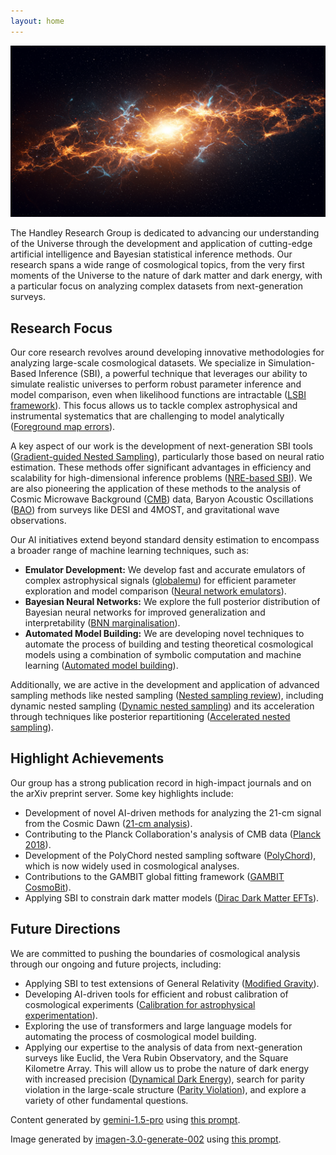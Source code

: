 ```yaml
---
layout: home
---
```


![AI generated image](/assets/images/index.png)

<!-- START OF WEBSITE SUMMARY -->
The Handley Research Group is dedicated to advancing our understanding of the Universe through the development and application of cutting-edge artificial intelligence and Bayesian statistical inference methods. Our research spans a wide range of cosmological topics, from the very first moments of the Universe to the nature of dark matter and dark energy, with a particular focus on analyzing complex datasets from next-generation surveys.

## Research Focus

Our core research revolves around developing innovative methodologies for analyzing large-scale cosmological datasets. We specialize in Simulation-Based Inference (SBI), a powerful technique that leverages our ability to simulate realistic universes to perform robust parameter inference and model comparison, even when likelihood functions are intractable ([LSBI framework](https://arxiv.org/abs/2501.03921)).  This focus allows us to tackle complex astrophysical and instrumental systematics that are challenging to model analytically ([Foreground map errors](https://arxiv.org/abs/2211.10448)).

A key aspect of our work is the development of next-generation SBI tools ([Gradient-guided Nested Sampling](https://arxiv.org/abs/2312.03911)), particularly those based on neural ratio estimation. These methods offer significant advantages in efficiency and scalability for high-dimensional inference problems ([NRE-based SBI](https://arxiv.org/abs/2207.11457)).  We are also pioneering the application of these methods to the analysis of Cosmic Microwave Background ([CMB](https://arxiv.org/abs/1908.00906)) data, Baryon Acoustic Oscillations ([BAO](https://arxiv.org/abs/1701.08165)) from surveys like DESI and 4MOST, and gravitational wave observations.

Our AI initiatives extend beyond standard density estimation to encompass a broader range of machine learning techniques, such as:

* **Emulator Development:** We develop fast and accurate emulators of complex astrophysical signals ([globalemu](https://arxiv.org/abs/2104.04336)) for efficient parameter exploration and model comparison ([Neural network emulators](https://arxiv.org/abs/2503.13263)).
* **Bayesian Neural Networks:** We explore the full posterior distribution of Bayesian neural networks for improved generalization and interpretability ([BNN marginalisation](https://arxiv.org/abs/2205.11151)).
* **Automated Model Building:**  We are developing novel techniques to automate the process of building and testing theoretical cosmological models using a combination of symbolic computation and machine learning ([Automated model building](https://arxiv.org/abs/2006.03581)).

Additionally, we are active in the development and application of advanced sampling methods like nested sampling ([Nested sampling review](https://arxiv.org/abs/2205.15570)), including dynamic nested sampling ([Dynamic nested sampling](https://arxiv.org/abs/1704.03459)) and its acceleration through techniques like posterior repartitioning ([Accelerated nested sampling](https://arxiv.org/abs/2411.17663)).

## Highlight Achievements

Our group has a strong publication record in high-impact journals and on the arXiv preprint server. Some key highlights include:

* Development of novel AI-driven methods for analyzing the 21-cm signal from the Cosmic Dawn ([21-cm analysis](https://arxiv.org/abs/2201.11531)).
* Contributing to the Planck Collaboration's analysis of CMB data ([Planck 2018](https://arxiv.org/abs/1807.06205)).
* Development of the PolyChord nested sampling software ([PolyChord](https://arxiv.org/abs/1506.00171)), which is now widely used in cosmological analyses.
* Contributions to the GAMBIT global fitting framework ([GAMBIT CosmoBit](https://arxiv.org/abs/2009.03286)).
* Applying SBI to constrain dark matter models ([Dirac Dark Matter EFTs](https://arxiv.org/abs/2106.02056)).

## Future Directions

We are committed to pushing the boundaries of cosmological analysis through our ongoing and future projects, including:

* Applying SBI to test extensions of General Relativity ([Modified Gravity](https://arxiv.org/abs/2006.03581)).
* Developing AI-driven tools for efficient and robust calibration of cosmological experiments ([Calibration for astrophysical experimentation](https://arxiv.org/abs/2307.00099)).
* Exploring the use of transformers and large language models for automating the process of cosmological model building.
* Applying our expertise to the analysis of data from next-generation surveys like Euclid, the Vera Rubin Observatory, and the Square Kilometre Array.  This will allow us to probe the nature of dark energy with increased precision ([Dynamical Dark Energy](https://arxiv.org/abs/2503.08658)), search for parity violation in the large-scale structure ([Parity Violation](https://arxiv.org/abs/2410.16030)), and explore a variety of other fundamental questions.



<!-- END OF WEBSITE SUMMARY -->

Content generated by [gemini-1.5-pro](https://deepmind.google/technologies/gemini/) using [this prompt](/prompts/posts/index.md).

Image generated by [imagen-3.0-generate-002](https://deepmind.google/technologies/gemini/) using [this prompt](/prompts/images/index.md).
